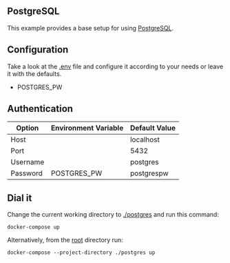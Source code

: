 ## PostgreSQL

This example provides a base setup for using [PostgreSQL](https://www.postgresql.org/).

## Configuration

Take a look at the [.env](.env) file and configure it according to your needs or leave it with the defaults.

- POSTGRES_PW

## Authentication

| Option   | Environment Variable | Default Value |
| -------- | -------------------- | ------------- |
| Host     |                      | localhost     |
| Port     |                      | 5432          |
| Username |                      | postgres      |
| Password | POSTGRES_PW          | postgrespw    |

## Dial it

Change the current working directory to [./postgres](.) and run this command:

```shell
docker-compose up
```

Alternatively, from the [root](/../../) directory run:

```shell
docker-compose --project-directory ./postgres up
```
